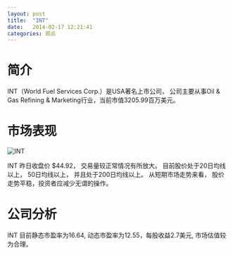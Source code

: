 ```yaml
---
layout: post
title:  "INT"
date:   2014-02-17 12:21:41
categories: 观点
---
```


# 简介
INT（World Fuel Services Corp.）是USA著名上市公司，
公司主要从事Oil & Gas Refining & Marketing行业，当前市值3205.99百万美元。

# 市场表现

![INT](http://finviz.com/chart.ashx?t=INT&ty=c&ta=1&p=d&s=l)

INT 昨日收盘价 $44.92，
交易量较正常情况有所放大。
目前股价处于20日均线以上，
50日均线以上，
并且处于200日均线以上。
从短期市场走势来看，
股价走势平稳，投资者应减少无谓的操作。

# 公司分析
INT 目前静态市盈率为16.64, 动态市盈率为12.55，每股收益2.7美元,
市场估值较为合理。
